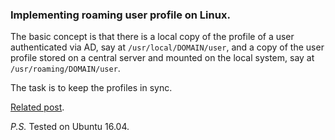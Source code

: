 ### Implementing roaming user profile on Linux.

The basic concept is that there is a local copy of the profile of a user authenticated via AD, say at `/usr/local/DOMAIN/user`,
and a copy of the user profile stored on a central server and mounted on the local system, say at `/usr/roaming/DOMAIN/user`.

The task is to keep the profiles in sync.

[Related post](https://abchk.in/blog/roaming-profile-on-linux-in-2017/).

*P.S.*
Tested on Ubuntu 16.04.
